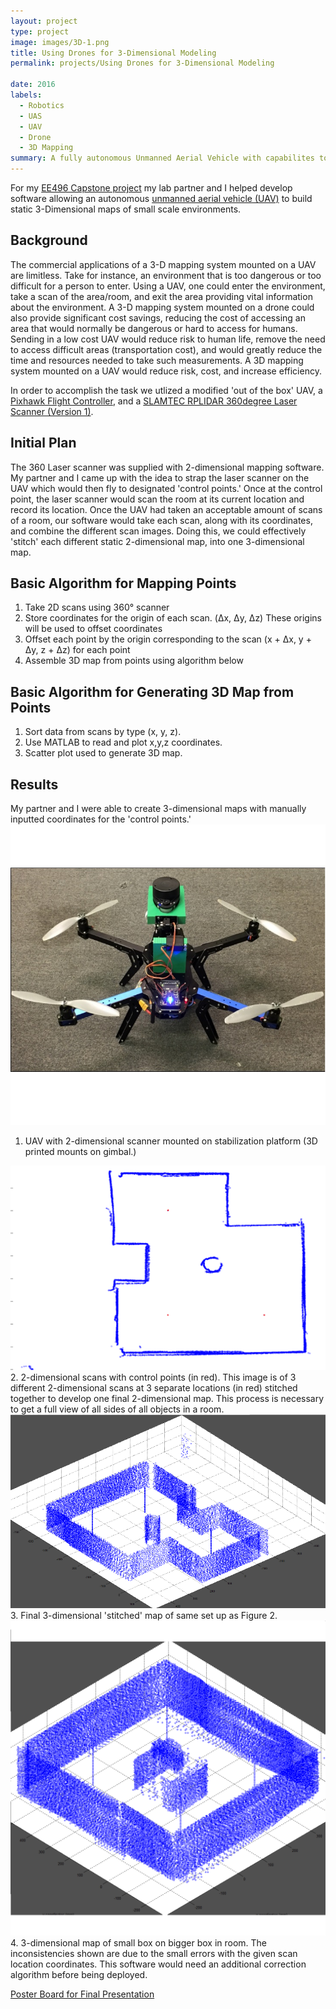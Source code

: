 ```yaml
---
layout: project
type: project
image: images/3D-1.png
title: Using Drones for 3-Dimensional Modeling
permalink: projects/Using Drones for 3-Dimensional Modeling

date: 2016
labels:
  - Robotics
  - UAS
  - UAV
  - Drone
  - 3D Mapping
summary: A fully autonomous Unmanned Aerial Vehicle with capabilites to 3-D map small scale environments. 
---
```


For my [EE496 Capstone project](http://www.ee.hawaii.edu/student/index.php?stc=1&stp=79) my lab partner and I helped develop software allowing an autonomous [unmanned aerial vehicle (UAV)](https://en.wikipedia.org/wiki/Unmanned_aerial_vehicle) to build static 3-Dimensional maps of small scale environments. 

## Background 

The commercial applications of a 3-D mapping system mounted on a UAV are limitless. Take for instance, an environment that is too dangerous or too difficult for a person to enter. Using a UAV, one could enter the environment, take a scan of the area/room, and exit the area providing vital information about the environment. A 3-D mapping system mounted on a drone could also provide significant cost savings, reducing the cost of accessing an area that would normally be dangerous or hard to access for humans. Sending in a low cost UAV would reduce risk to human life, remove the need to access difficult areas (transportation cost), and would greatly reduce the time and resources needed to take such measurements. A 3D mapping system mounted on a UAV would reduce risk, cost, and increase efficiency. 

In order to accomplish the task we utlized a modified 'out of the box' UAV, a [Pixhawk Flight Controller](https://pixhawk.org/), and a [SLAMTEC RPLIDAR 360degree Laser Scanner (Version 1)](https://www.slamtec.com/en).

## Initial Plan
The 360 Laser scanner was supplied with 2-dimensional mapping software. My partner and I came up with the idea to strap the laser scanner on the UAV which would then fly to designated 'control points.' Once at the control point, the laser scanner would scan the room at its current location and record its location. Once the UAV had taken an acceptable amount of scans of a room, our software would take each scan, along with its coordinates, and combine the different scan images. Doing this, we could effectively 'stitch' each different static 2-dimensional map, into one 3-dimensional map. 

## Basic Algorithm for Mapping Points
1. Take 2D scans using 360° scanner
2. Store coordinates for the origin of each scan. (Δx, Δy, Δz)
    These origins will be used to offset coordinates
3. Offset each point by the origin corresponding to the scan
    (x + Δx, y + Δy, z + Δz) for each point
4. Assemble 3D map from points using algorithm below

## Basic Algorithm for Generating 3D Map from Points
1. Sort data from scans by type (x, y, z). 
2. Use MATLAB to read and plot x,y,z coordinates.
3. Scatter plot used to generate 3D map.

## Results
My partner and I were able to create 3-dimensional maps with manually inputted coordinates for the 'control points.' 
<img class="ui image" src="../images/3D-3.jpg">
1. UAV with 2-dimensional scanner mounted on stabilization platform (3D printed mounts on gimbal.)

<img class="ui image" src="../images/2-draw.png">
2. 2-dimensional scans with control points (in red). This image is of 3 different 2-dimensional scans at 3 separate locations (in red)  stitched together to develop one final 2-dimensional map. This process is necessary to get a full view of all sides of all objects in a room. 


<img class="ui image" src="../images/3-draw.png">
3. Final 3-dimensional 'stitched' map of same set up as Figure 2. 

<img class="ui image" src="../images/3D-1.png">
4. 3-dimensional map of small box on bigger box in room.
The inconsistencies shown are due to the small errors with the given scan location coordinates. This software would need an additional correction algorithm before being deployed. 




[Poster Board for Final Presentation](https://docs.google.com/presentation/d/1E7QgWdOTH9bBuWeAJh5SnWRyPhcc544njnLw52QVCds/edit?usp=sharing)


